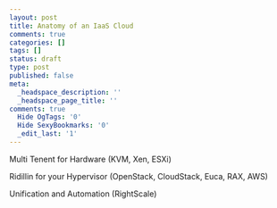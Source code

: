 ```yaml
---
layout: post
title: Anatomy of an IaaS Cloud
comments: true
categories: []
tags: []
status: draft
type: post
published: false
meta:
  _headspace_description: ''
  _headspace_page_title: ''
comments: true
  Hide OgTags: '0'
  Hide SexyBookmarks: '0'
  _edit_last: '1'
---
```

Multi Tenent for Hardware (KVM, Xen, ESXi)

Ridillin for your Hypervisor (OpenStack, CloudStack, Euca, RAX, AWS)

Unification and Automation (RightScale)
